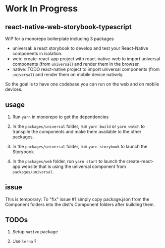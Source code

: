 # Work In Progress

## react-native-web-storybook-typescript

WIP for a monorepo boilerplate including 3 packages

- universal: a react storybook to develop and test your React-Native components in isolation.
- web: create-react-app project with react-native-web to import universal components (from `universal`) and render them in the browser.
- native: TODO react-native project to import universal components (from `universal`) and render them on mobile device natively.

So the goal is to have one codebase you can run on the web and on mobile devices.

## usage

1. Run `yarn` in monorepo to get the dependencies

2. In the `packages/universal` folder, run `yarn build` or `yarn watch` to transpile the components and make them available to the other packages.

3. In the `packages/universal` folder, run `yarn storybook` to launch the Storybook

4. In the `packages/web` folder, run `yarn start` to launch the create-react-app website that is using the universal component from `packages/universal`.

## issue

This is temporary: To "fix" issue #1 simply copy package.json from the Component folders into the dist's Component folders after building them.

## TODOs

1. Setup `native` package

2. Use `lerna` ?
